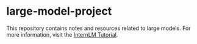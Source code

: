 # large-model-project
This repository contains notes and resources related to large models.
For more information, visit the [InternLM Tutorial](https://github.com/InternLM/Tutorial).
